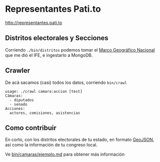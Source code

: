 # Representantes Pati.to

http://representantes.pati.to

## Distritos electorales y Secciones
Corriendo `./bin/distritos` podemos tomar el [Marco Geográfico Nacional](https://github.com/unRob/informacion-publica) que me dió el IFE, e ingestarlo a MongoDB.

## Crawler
De acá sacamos (casi) todos los datos, corriendo `bin/crawl`

```text
usage: ./crawl camara:accion [test]
Cámaras:
  - diputados
  - senado
Acciones:
  actores, comisiones, asistencias
```

## Como contribuir

En corto, con los distritos electorales de tu estado, en formato [GeoJSON](http://geojson.org), así como la información de tu congreso local.

Ve [bin/camaras/ejemplo.md](bin/camaras/ejemplo.md) para obtener más información